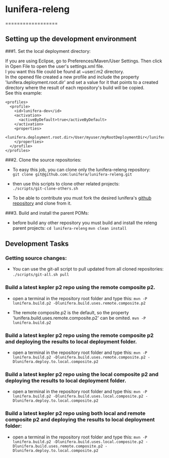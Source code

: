 # lunifera-releng
==================

## Setting up the development environment

###1. Set the local deployment directory:

If you are using Eclipse, go to Preferences/Maven/User Settings. Then click in Open File to open the user's settings.xml file.    
I you want this file could be found at ~user/.m2 directory.    
In the opened file created a new profile and include the property 'lunifera.deployment.root.dir' and set a value for it that points to a created directory where the result of each repository's build will be copied.     
See this example:

    <profiles>
      <profile>
        <id>lunifera-dev</id>
        <activation>
          <activeByDefault>true</activeByDefault>
        </activation>
        <properties>
          <lunifera.deployment.root.dir>/User/myuser/myRootDeploymentDir</lunifera.deployment.root.dir>
        </properties>
      </profile>
    </profiles>

###2. Clone the source repositories:
* To easy this job, you can clone only the lunifera-releng repository:    
```git clone git@github.com:lunifera/lunifera-releng.git```

* then use this scripts to clone other related projects:    
```./scripts/git-clone-others.sh```

- To be able to contribute you must fork the desired lunifera's [github repository](https://github.com/lunifera?tab=repositories) and clone from it.


###3. Build and install the parent POMs:
* before build any other repository you must build and install the releng parent projects:
```cd lunifera-releng```
```mvn clean install```


## Development Tasks

### Getting source changes:
* You can use the git-all script to pull updated from all cloned repositories:    
```./scripts/git-all.sh pull```


### Build a latest kepler p2 repo using the remote composite p2. 
* open a terminal in the repository root folder and type this:
```mvn -P lunifera.build.p2 -Dlunifera.build.uses.remote.composite.p2```

* The remote composite.p2 is the default, so the property 'lunifera.build.uses.remote.composite.p2' can be omited.
```mvn -P lunifera.build.p2```


### Build a latest kepler p2 repo using the remote composite p2 and deploying the results to local deployment folder. 
* open a terminal in the repository root folder and type this:
```mvn -P lunifera.build.p2 -Dlunifera.build.uses.remote.composite.p2 -Dlunifera.deploy.to.local.composite.p2```


### Build a latest kepler p2 repo using the local composite p2 and deploying the results to local deployment folder. 
* open a terminal in the repository root folder and type this:
```mvn -P lunifera.build.p2 -Dlunifera.build.uses.local.composite.p2 -Dlunifera.deploy.to.local.composite.p2```


### Build a latest kepler p2 repo using both local and remote composite p2 and deploying the results to local deployment folder: 
* open a terminal in the repository root folder and type this:
```mvn -P lunifera.build.p2 -Dlunifera.build.uses.local.composite.p2 -Dlunifera.build.uses.remote.composite.p2 -Dlunifera.deploy.to.local.composite.p2```


